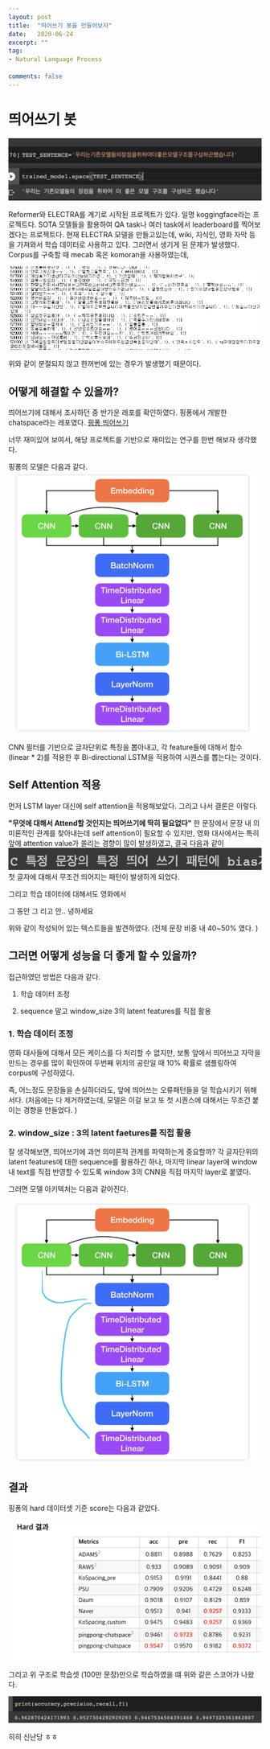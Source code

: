 ```yaml
---  
layout: post  
title:  "띄어쓰기 봇을 만들어보자"  
date:   2020-06-24
excerpt: ""  
tag:  
- Natural Language Process

comments: false  
---  
```


# 띄어쓰기 봇

![](../assets/Spacebot/example1.png)

Reformer와 ELECTRA를 계기로 시작된 프로젝트가 있다.
일명 koggingface라는 프로젝트다.
SOTA 모델들을 활용하여 QA task나 여러 task에서 leaderboard를 찍어보겠다는 프로젝트다.
현재 ELECTRA 모델을 만들고있는데, wiki, 지식인, 영화 자막 등을 가져와서 학습 데이터로 사용하고 있다.
그러면서 생기게 된 문제가 발생했다.
Corpus를 구축할 때 mecab 혹은 komoran을 사용하였는데,

![](../assets/Spacebot/example2.png)

위와 같이 분절되지 않고 한꺼번에 있는 경우가 발생했기 때문이다.


## 어떻게 해결할 수 있을까?

띄어쓰기에 대해서 조사하던 중 반가운 레포를 확인하였다.
핑퐁에서 개발한 chatspace라는 레포였다.
[핑퐁 띄어쓰기](https://github.com/pingpong-ai/chatspace)

너무 재미있어 보여서, 해당 프로젝트를 기반으로 재미있는 연구를 한번 해보자 생각했다.

핑퐁의 모델은 다음과 같다.
![](../assets/Spacebot/example4.png)

CNN 필터를 기반으로 글자단위로 특징을 뽑아내고, 각 feature들에 대해서 함수(linear * 2)를 적용한 후
Bi-directional LSTM을 적용하여 시퀀스를 뽑는다는 것이다.

## Self Attention 적용

먼저 LSTM layer 대신에 self attention을 적용해보았다.
그리고 나서 결론은 이렇다.

**"무엇에 대해서 Attend할 것인지는 띄어쓰기에 딱히 필요없다"**
한 문장에서 문장 내 의미론적인 관계를 찾아내는데 self attention이 필요할 수 있지만,
영화 대사에서는 특히 앞에 attention value가 쏠리는 경향이 많이 발생하였고,
결국 다음과 같이
![](../assets/Spacebot/example3.png)
첫 글자에 대해서 무조건 띄어지는 패턴이 발생하게 되었다.

그리고 학습 데이터에 대해서도 영화에서 

그 동안
그 리고
안.. 녕하세요

위와 같이 작성되어 있는 텍스트들을 발견하였다. (전체 문장 비중 내 40~50% 였다. )

## 그러면 어떻게 성능을 더 좋게 할 수 있을까?


접근하였던 방법은 다음과 같다.

1. 학습 데이터 조정 

2. sequence 말고 window_size 3의 latent features를 직접 활용


### 1. 학습 데이터 조정

영화 대사들에 대해서 모든 케이스를 다 처리할 수 없지만, 
보통 앞에서 띄어쓰고 자막을 만드는 경우를 많이 확인하여
두번째 위치의 공란일 때 10% 확률로 샘플링하여 corpus에 구성하였다.

즉, 어느정도 문장들을 손실하더라도, 앞에 띄어쓰는 오류패턴들을 덜 학습시키기 위해서다.
(처음에는 다 제거하였는데, 모델은 이걸 보고 또 첫 시퀀스에 대해서는 무조건 붙이는 경향을 만들었다. )

### 2. window_size : 3의 latent faetures를 직접 활용

잘 생각해보면, 띄어쓰기에 과연 의미론적 관계를 파악하는게 중요할까? 
각 글자단위의 latent features에 대한 sequence를 활용하긴 하나,
마지막 linear layer에 window 내 text를 직접 반영할 수 있도록 window 3의 CNN을 직접 마지막 layer로 붙였다.

그러면 모델 아키텍처는 다음과 같아진다.

![](../assets/Spacebot/example5.png)


## 결과 

핑퐁의 hard 데이터셋 기준 score는 다음과 같았다.

![](../assets/Spacebot/example6.png)

그리고 위 구조로 학습셋 (100만 문장)만으로 학습하였을 떄 위와 같은 스코어가 나왔다.

![](../assets/Spacebot/example7.png)

히히 신난당 ㅎㅎ
